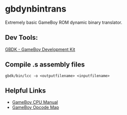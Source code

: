 # gbdynbintrans
Extremely basic GameBoy ROM dynamic binary translator.

## Dev Tools:
[GBDK - GameBoy Development Kit](https://sourceforge.net/projects/gbdk/)

## Compile .s assembly  files 
```
gbdk/bin/lcc -o <outputfilename> <inputfilename>
```

## Helpful Links
* [GameBoy CPU Manual](https://community.teamviennagames.com/uploads/files/1446411043985-gbcpuman.pdf)
* [GameBoy Opcode Map](http://imrannazar.com/Gameboy-Z80-Opcode-Map)